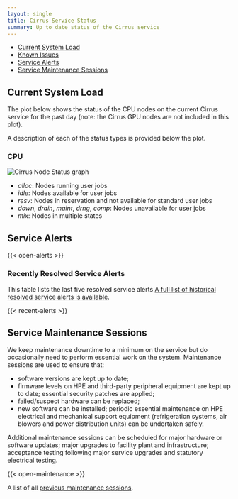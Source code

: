 ```yaml
---
layout: single
title: Cirrus Service Status
summary: Up to date status of the Cirrus service
---
```


- [Current System Load](#current-system-load)
- [Known Issues](#known-issues)
- [Service Alerts](#service-alerts)
- [Service Maintenance Sessions](#service-maintenance-sessions)

## Current System Load

The plot below shows the status of the CPU nodes on the current Cirrus service for the past day
(note: the Cirrus GPU nodes are not included in this plot).

A description of each of the status types is provided below the plot.

### CPU

![Cirrus Node Status graph](https://safe.epcc.ed.ac.uk/Graphs/cirrus.png)

- *alloc*: Nodes running user jobs
- *idle*: Nodes available for user jobs
- *resv*: Nodes in reservation and not available for standard user jobs
- *down*, *drain*, *maint*, *drng*, *comp*: Nodes unavailable for user jobs
- *mix*: Nodes in multiple states 

## Service Alerts

{{< open-alerts >}} 

### Recently Resolved Service Alerts

This table lists the last five resolved service alerts 
[A full list of historical resolved service alerts is available](../history/alerts/).

{{< recent-alerts >}} 

## Service Maintenance Sessions

We keep maintenance downtime to a minimum on the service but do occasionally
need to perform essential work on the system. Maintenance sessions are used to 
ensure that:

* software versions are kept up to date;
* firmware levels on HPE and third-party peripheral equipment are kept up to date;
essential security patches are applied;
* failed/suspect hardware can be replaced;
* new software can be installed;
periodic essential maintenance on HPE electrical and mechanical support equipment (refrigeration systems, air blowers and power distribution units) can be undertaken safely.

Additional maintenance sessions can be scheduled for major hardware or software updates; major upgrades to facility plant and infrastructure; acceptance testing following major service upgrades and statutory electrical testing.

{{< open-maintenance >}} 

A list of all [previous maintenance sessions](../history/maintenance/).



